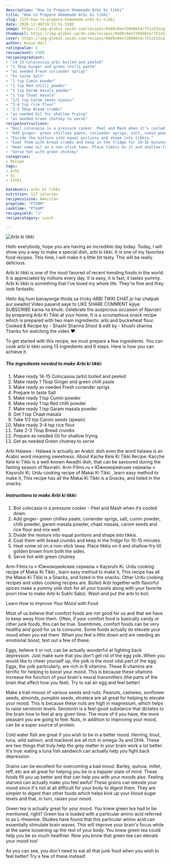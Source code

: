 ```yaml
---
description: "How to Prepare Homemade Arbi ki tikki"
title: "How to Prepare Homemade Arbi ki tikki"
slug: 2137-how-to-prepare-homemade-arbi-ki-tikki
date: 2020-12-06T19:53:51.518Z
image: https://img-global.cpcdn.com/recipes/9dd9c0ee720b6654/751x532cq70/arbi-ki-tikki-recipe-main-photo.jpg
thumbnail: https://img-global.cpcdn.com/recipes/9dd9c0ee720b6654/751x532cq70/arbi-ki-tikki-recipe-main-photo.jpg
cover: https://img-global.cpcdn.com/recipes/9dd9c0ee720b6654/751x532cq70/arbi-ki-tikki-recipe-main-photo.jpg
author: Kevin Bell
ratingvalue: 4
reviewcount: 5360
recipeingredient:
- "14-15 Colocassia arbi boiled and peeled"
- "1 Tbsp Ginger and green chilli paste"
- "as needed Fresh coriander sprigs"
- "to taste Salt"
- "1 tsp Cumin powder"
- "1 tsp Red chilli powder"
- "1 tsp Garam masala powder"
- "1 tsp Chaat masala"
- "1/2 tsp Carom seeds ajwain"
- "3-4 tsp rice flour"
- "2-3 Tbsp Bread crumbs"
- "as needed Oil for shallow frying"
- "as needed Green chutney to serve"
recipeinstructions:
- "Boil colocasia in a pressure cooker  Peel and Mash when it’s cooled down."
- "Add ginger- green chillies paate, coriander sprigs, salt, cumin powder, chilli powder, garam masala powder, chaat masala, carom seeds and rice flour and mix well."
- "Divide the mixture into equal portions and shape into tikkis."
- "Coat them with bread crumbs and keep in the fridge for 10-15 minutes."
- "Heat some oil on a non-stick tawa. Place tikkis on it and shallow-fry till golden brown from both the sides."
- "Serve hot with green chutney"
categories:
- Recipe
tags:
- arbi
- ki
- tikki

katakunci: arbi ki tikki 
nutrition: 117 calories
recipecuisine: American
preptime: "PT20M"
cooktime: "PT44M"
recipeyield: "1"
recipecategory: Lunch

---
```



![Arbi ki tikki](https://img-global.cpcdn.com/recipes/9dd9c0ee720b6654/751x532cq70/arbi-ki-tikki-recipe-main-photo.jpg)

Hello everybody, hope you are having an incredible day today. Today, I will show you a way to make a special dish, arbi ki tikki. It is one of my favorites food recipes. This time, I will make it a little bit tasty. This will be really delicious.

Arbi ki tikki is one of the most favored of recent trending foods in the world. It is appreciated by millions every day. It is easy, it is fast, it tastes yummy. Arbi ki tikki is something that I've loved my whole life. They're fine and they look fantastic.

Hello Aaj hum banayenge thoda sa tricky ARBI TIKKI CHAT.jo hai chatpati aur swadist Video pasand aaye to LIKE SHARE COMMENT kijiye SUBSCRIBE karna na bhule. Celebrate the auspicious occasion of Navratri by preparing Arbi Ki Tikki at your home. It is a scrumptious snack recipe which is prepared with two main ingredients: arbi and buckwheat flour. Cooked &amp; Recipe by - Shashi Sharma Shoot &amp; edit by - khushi sharma Thanks for watching the video ❤.


To get started with this recipe, we must prepare a few ingredients. You can cook arbi ki tikki using 13 ingredients and 6 steps. Here is how you can achieve it.

<!--inarticleads1-->

##### The ingredients needed to make Arbi ki tikki:

1. Make ready 14-15 Colocassia (arbi) boiled and peeled
1. Make ready 1 Tbsp Ginger and green chilli paste
1. Make ready as needed Fresh coriander sprigs
1. Prepare to taste Salt
1. Make ready 1 tsp Cumin powder
1. Make ready 1 tsp Red chilli powder
1. Make ready 1 tsp Garam masala powder
1. Get 1 tsp Chaat masala
1. Take 1/2 tsp Carom seeds (ajwain)
1. Make ready 3-4 tsp rice flour
1. Take 2-3 Tbsp Bread crumbs
1. Prepare as needed Oil for shallow frying
1. Get as needed Green chutney to serve


Arbi Halawa - Halawa is actually an Arabic dish even the word halawa is an Arabic word meaning sweetness. About Kache Kele Ki Tikki Recipe: Kacche Kele ki Tikki is a well-known Awadhi dish, that can be savoured during the fasting season of Navratri. Arm-Films.ru » Южнокорейские сериалы » Kaysruhi Ki. Urdu cooking recipe of Makai Ki Tikki , learn easy method to make it, This recipe has all the Makai Ki Tikki is a Snacks, and listed in the snacks. 

<!--inarticleads2-->

##### Instructions to make Arbi ki tikki:

1. Boil colocasia in a pressure cooker  - Peel and Mash when it’s cooled down.
1. Add ginger- green chillies paate, coriander sprigs, salt, cumin powder, chilli powder, garam masala powder, chaat masala, carom seeds and rice flour and mix well.
1. Divide the mixture into equal portions and shape into tikkis.
1. Coat them with bread crumbs and keep in the fridge for 10-15 minutes.
1. Heat some oil on a non-stick tawa. Place tikkis on it and shallow-fry till golden brown from both the sides.
1. Serve hot with green chutney


Arm-Films.ru » Южнокорейские сериалы » Kaysruhi Ki. Urdu cooking recipe of Makai Ki Tikki , learn easy method to make it, This recipe has all the Makai Ki Tikki is a Snacks, and listed in the snacks. Other Urdu cooking recipes and video cooking recipes are. Boiled Arbi together with flavorful spices make a yummy side dish for all your travels along with your favorite poori How to make Arbi ki Sukhi Sabzi. Wash and put the arbi to boil. 

Learn How to Improve Your Mood with Food


Most of us believe that comfort foods are not good for us and that we have to keep away from them. Often, if your comfort food is basically candy or other junk foods, this can be true. Soemtimes, comfort foods can be very healthy and good for us to consume. Some foods actually do elevate your mood when you eat them. When you feel a little down and are needing an emotional boost, test out a few of these.

Eggs, believe it or not, can be actually wonderful at fighting back depression. Just make sure that you don't get rid of the egg yolk. When you would like to cheer yourself up, the yolk is the most vital part of the egg. Eggs, the yolk particularly, are rich in B vitamins. These B vitamins are terrific for helping to boost your mood. This is because these vitamins increase the function of your brain's neural transmitters (the parts of the brain that affect how you feel). Try to eat an egg and feel better!

Make a trail mixout of various seeds and nuts. Peanuts, cashews, sunflower seeds, almonds, pumpkin seeds, etcetera are all great for helping to elevate your mood. This is because these nuts are high in magnesium, which helps to raise serotonin levels. Serotonin is a feel-good substance that dictates to the brain how to feel at any given time. The more of it you have, the more pleasant you are going to feel. Nuts, in addition to improving your mood, can be a super source of protein.

Cold water fish are great if you wish to be in a better mood. Herring, trout, tuna, wild salmon, and mackerel are all rich in omega-3s and DHA. These are two things that truly help the grey matter in your brain work a lot better. It's true: eating a tuna fish sandwich can actually help you fight back depression. 

Grains can be excellent for overcoming a bad mood. Barley, quinoa, millet, teff, etc are all great for helping you be in a happier state of mind. These foods fill you up better and that can help you with your moods also. Feeling starved can actually make you feel awful! These grains can elevate your mood since it's not at all difficult for your body to digest them. They are simpler to digest than other foods which helps kick up your blood sugar levels and that, in turn, raises your mood.

Green tea is actually great for your mood. You knew green tea had to be mentioned, right? Green tea is loaded with a particular amino acid referred to as L-theanine. Studies have found that this particular amino acid can essentially stimulate brain waves. This will improve your brain's focus while at the same loosening up the rest of your body. You knew green tea could help you be so much healthier. Now you know that green tea can elevate your mood too!

As you can see, you don't need to eat all that junk food when you wish to feel better! Try a few of these instead!

